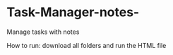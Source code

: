 # Task-Manager-notes-
Manage tasks with notes

How to run: download all folders and run the HTML file
